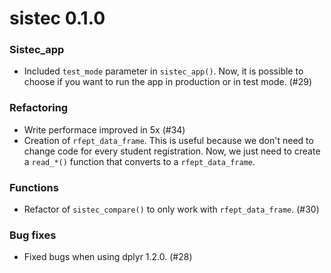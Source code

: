 # sistec 0.1.0

### Sistec_app

- Included `test_mode` parameter in `sistec_app()`. Now, it is possible to choose 
if you want to run the app in production or in test mode. (#29)

### Refactoring

- Write performace improved in 5x (#34)
- Creation of `rfept_data_frame`. This is useful because we don't need to change code
for every student registration. Now, we just need to create a `read_*()` function that 
converts to a `rfept_data_frame`. 

### Functions 
- Refactor of `sistec_compare()` to only work with `rfept_data_frame`. (#30)

### Bug fixes
- Fixed bugs when using dplyr 1.2.0. (#28)
